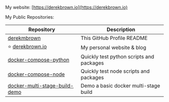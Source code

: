 My website: [https://derekbrown.io](https://derekbrown.io)

My Public Repositories:

| Repository | Description |
| - | - |
| [derekmbrown](https://github.com/derekmbrown/derekmbrown) | This GitHub Profile README |
| :star: [derekbrown.io](https://github.com/derekmbrown/derekbrown.io) | My personal website & blog |
| [docker-compose-python](https://github.com/derekmbrown/docker-compose-python) | Quickly test python scripts and packages |
| [docker-compose-node](https://github.com/derekmbrown/docker-compose-node) | Quickly test node scripts and packages |
| [docker-multi-stage-build-demo](https://github.com/derekmbrown/multi-stage-build-apache) | Demo a basic docker multi-stage build |
